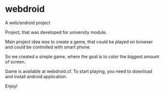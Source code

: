 # webdroid
A web/android project

Project, that was developed for university module.

Main project idea was to create a game, that could be played on browser and could be controlled with smart phone.

So we created a simple game, where the goal is to color the biggest amount of screen. 

Game is available at webdroid.cf. To start playing, you need to download and install android application.

Enjoy!
